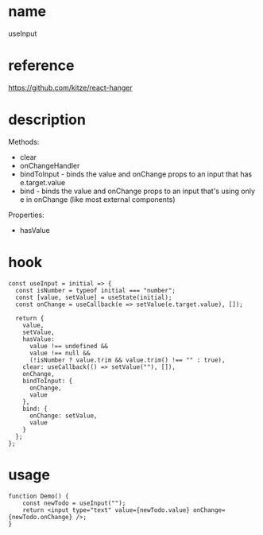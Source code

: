 # name

useInput

# reference

https://github.com/kitze/react-hanger

# description

Methods:

- clear
- onChangeHandler
- bindToInput - binds the value and onChange props to an input that has e.target.value
- bind - binds the value and onChange props to an input that's using only e in onChange (like most external components)

Properties:

- hasValue

# hook

```
const useInput = initial => {
  const isNumber = typeof initial === "number";
  const [value, setValue] = useState(initial);
  const onChange = useCallback(e => setValue(e.target.value), []);

  return {
    value,
    setValue,
    hasValue:
      value !== undefined &&
      value !== null &&
      (!isNumber ? value.trim && value.trim() !== "" : true),
    clear: useCallback(() => setValue(""), []),
    onChange,
    bindToInput: {
      onChange,
      value
    },
    bind: {
      onChange: setValue,
      value
    }
  };
};
```

# usage

```
function Demo() {
    const newTodo = useInput("");
    return <input type="text" value={newTodo.value} onChange={newTodo.onChange} />;
}
```
